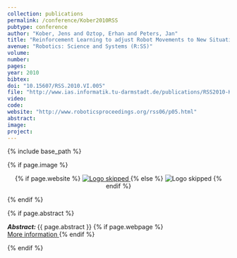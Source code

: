 ```yaml
---
collection: publications
permalink: /conference/Kober2010RSS
pubtype: conference
author: "Kober, Jens and Oztop, Erhan and Peters, Jan"
title: "Reinforcement Learning to adjust Robot Movements to New Situations"
avenue: "Robotics: Science and Systems (R:SS)"
volume: 
number: 
pages: 
year: 2010
bibtex: 
doi: "10.15607/RSS.2010.VI.005"
file: "http://www.ias.informatik.tu-darmstadt.de/publications/RSS2010-Kober_6438[0].pdf"
video: 
code: 
website: "http://www.roboticsproceedings.org/rss06/p05.html"
abstract: 
image: 
project: 
---
```

{% include base_path %}

{% if page.image %}
<p align="center">
{% if page.website %}
<a href="{{ page.website }}"> <img src="{{  page.image }}" alt="Logo skipped" style="max-height:200px"/> </a>
{% else %}
<img src="{{  page.image }}" alt="Logo skipped" />
{% endif %}
</p>
{% endif %}

{% if page.abstract %}
<p> <strong> <em> Abstract: </em> </strong> {{ page.abstract }}
    {% if page.webpage %}
        <a href="{{ page.website}}"> <br> More information </a>
    {% endif %}
</p>
{% endif %}

